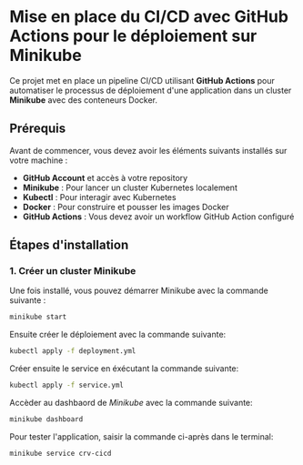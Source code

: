 # Mise en place du CI/CD avec GitHub Actions pour le déploiement sur Minikube

Ce projet met en place un pipeline CI/CD utilisant **GitHub Actions** pour automatiser le processus de déploiement d'une application dans un cluster **Minikube** avec des conteneurs Docker.

## Prérequis

Avant de commencer, vous devez avoir les éléments suivants installés sur votre machine :

- **GitHub Account** et accès à votre repository
- **Minikube** : Pour lancer un cluster Kubernetes localement
- **Kubectl** : Pour interagir avec Kubernetes
- **Docker** : Pour construire et pousser les images Docker
- **GitHub Actions** : Vous devez avoir un workflow GitHub Action configuré

## Étapes d'installation

### 1. Créer un cluster Minikube

Une fois installé, vous pouvez démarrer Minikube avec la commande suivante :

```bash
minikube start
```

Ensuite créer le déploiement avec la commande suivante:

```bash
kubectl apply -f deployment.yml
```

Créer ensuite le service en éxécutant la commande suivante:

```bash
kubectl apply -f service.yml
```

Accèder au dashbaord de *Minikube* avec la commande suivante:

```bash
minikube dashboard
```

Pour tester l'application, saisir la commande ci-après dans le terminal:

```bash
minikube service crv-cicd